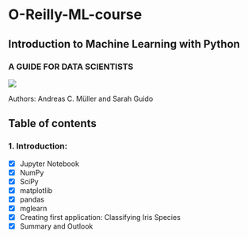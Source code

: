 # O-Reilly-ML-course
## Introduction to Machine Learning with Python
### A GUIDE FOR DATA SCIENTISTS

![](https://images-na.ssl-images-amazon.com/images/I/51IXBmHSe1L._SX379_BO1,204,203,200_.jpg)

Authors: Andreas C. Müller and Sarah Guido

## Table of contents

### 1. Introduction:
  - [x] Jupyter Notebook
  - [x] NumPy
  - [x] SciPy
  - [x] matplotlib
  - [x] pandas
  - [x] mglearn
  - [x] Creating first application: Classifying Iris Species
  - [x] Summary and Outlook

